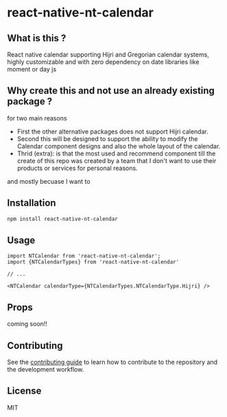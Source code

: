# react-native-nt-calendar

## What is this ?
React native calendar supporting Hijri and Gregorian calendar systems, highly customizable and with zero dependency on date libraries like moment or day js

## Why create this and not use an already existing package ?

for two main reasons 
- First the other alternative packages does not support Hijri calendar.
- Second this will be designed to support the ability to modify the Calendar component designs and also the whole layout of the calendar.
- Thrid (extra):  is that the most used and recommend component till the create of this repo was created by a team that I don't want to use their products or services for personal reasons. 

and mostly becuase I want to 

## Installation

```sh
npm install react-native-nt-calendar
```

## Usage

```tsx
import NTCalendar from 'react-native-nt-calendar';
import {NTCalendarTypes} from 'react-native-nt-calendar'

// ...

<NTCalendar calendarType={NTCalendarTypes.NTCalendarType.Hijri} />
```

## Props

coming soon!!

## Contributing

See the [contributing guide](CONTRIBUTING.md) to learn how to contribute to the repository and the development workflow.

## License

MIT
